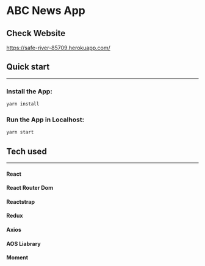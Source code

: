 # ABC News App

## Check Website

https://safe-river-85709.herokuapp.com/

## Quick start

--------
### Install the App: 
```bash
yarn install
```

### Run the App in Localhost: 
```bash
yarn start
```


## Tech used

--------

#### React

#### React Router Dom

#### Reactstrap

#### Redux

#### Axios

#### AOS Liabrary

#### Moment